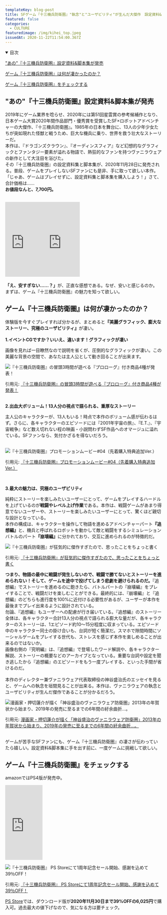 ```yaml
---
templateKey: blog-post
title: SFゲーム『十三機兵防衛圏』"執念"と"ユーザビリティ"が生んだ大傑作　設定資料&脚本集が発売
featured: false
categories:
  - CULTURE
featuredimage: /img/kihei_top.jpeg
issuedAt: 2020-11-22T11:54:00.367Z
---
```

<details open><summary>目次</summary>

["あの"『十三機兵防衛圏』設定資料&脚本集が発売](#kihei_sell)

[ゲーム『十三機兵防衛圏』は何が凄かったのか？](#what-kihei)

[ゲーム『十三機兵防衛圏』をチェックする](#check-kihei)

</details>

<div id="kihei_sell">

## "あの"『十三機兵防衛圏』設定資料&脚本集が発売

2019年にゲーム業界を唸らせ、2020年には第51回星雲賞の参考候補作となり、日本ゲーム大賞2020年間作品部門・優秀賞を受賞したSF×ロボットアドベンチャーの大傑作、『十三機兵防衛圏』。1985年の日本を舞台に、13人の少年少女たちが突如現れた怪獣と戦うため、巨大な機兵に乗り、世界を救う壮大なストーリーだ。<br>
本作は、『ドラゴンズクラウン』、『オーディンスフィア』など幻想的なグラフィックとファンタジー要素が溢れる物語で、熱狂的なファンを持つヴァニラウェアの新作として大注目を浴びた。<br>その『十三機兵防衛圏』の設定資料集と脚本集が、2020年11月28日に発売される。普段、ゲームをプレイしないSFファンにも是非、手に取って欲しい本作。「じゃあ、ゲームはプレイせずに、設定資料集と脚本集を購入しよう！」さて、合計価格は……<br>
<b>お値段なんと、7,700円。</b><br><br>

<iframe style="width:120px;height:240px;" marginwidth="0" marginheight="0" scrolling="no" frameborder="0" src="https://rcm-fe.amazon-adsystem.com/e/cm?ref=qf_sp_asin_til&t=syfylab-22&m=amazon&o=9&p=8&l=as1&IS2=1&detail=1&asins=4047335088&linkId=f67c4852bd415ea53177e756028897f7&bc1=000000&lt1=_blank&fc1=333333&lc1=0066c0&bg1=ffffff&f=ifr">
    </iframe><iframe style="width:120px;height:240px;" marginwidth="0" marginheight="0" scrolling="no" frameborder="0" src="https://rcm-fe.amazon-adsystem.com/e/cm?ref=qf_sp_asin_til&t=syfylab-22&m=amazon&o=9&p=8&l=as1&IS2=1&detail=1&asins=4047334812&linkId=3f235a8554b75f6d9dc2ad48fe5e8efe&bc1=000000&lt1=_blank&fc1=333333&lc1=0066c0&bg1=ffffff&f=ifr">
    </iframe><br><br>
<b>「え、安すぎない……？」</b>が、正直な感想である。なぜ、安いと感じるのか。<br>まずは、ゲーム『十三機兵防衛圏』の魅力を知って欲しい。
<br>

</div>

<div id="what-kihei">


## ゲーム『十三機兵防衛圏』は何が凄かったのか？

体験版を今すぐプレイすれば分かるが、まとめると<b>『美麗グラフィック、膨大なストーリー、究極のユーザビリティ』</b>が凄い。<br><br>
<b>1.イベントCGですか？いいえ、違います！グラフィックが凄い</b>

画像を見れば一目瞭然なので説明を省くが、圧倒的なグラフィックが凄い。この美麗な背景の空間で、あなたは主人公として動き回ることが出来ます。

![『十三機兵防衛圏』の冒頭3時間が遊べる『プロローグ』付き商品4種が発表！](/img/kihei_01.jpg "『十三機兵防衛圏』の冒頭3時間が遊べる『プロローグ』付き商品4種が発表！")

引用元: [『十三機兵防衛圏』の冒頭3時間が遊べる『プロローグ』付き商品4種が発表！](https://jp.ign.com/jyusankiheiboueiken/32015/news/34)

<br>
<b>2.出血大ボリューム！13人分の視点で語られる、重厚なストーリー</b>

主人公のキャラクターが、13人もいる！時点で本作のボリューム感が伝わるはず。さらに、各キャラクターのエピソードには『2001年宇宙の旅』、『E.T.』、『宇宙戦争』など数え切れない程の映画・小説問わずSF作品へのオマージュに溢れている。SFファンなら、気付かざるを得ないだろう。<br><br>

![『十三機兵防衛圏』プロモーションムービー#04（先着購入特典追加Ver.）](/img/kihei_03.jpg "『十三機兵防衛圏』プロモーションムービー#04（先着購入特典追加Ver.）")

引用元: [『十三機兵防衛圏』プロモーションムービー#04（先着購入特典追加Ver.）](https://www.youtube.com/watch?v=oetmcUxDvA4)


<br>

<b>3.最大の魅力は、究極のユーザビリティ</b>

純粋にストーリーを楽しみたいユーザーにとって、ゲームをプレイするハードルを上げているのが<b>戦闘やレベル上げ作業</b>である。本作は、戦闘ゲームがあまり得意でないユーザーや、ストーリーを楽しみたいユーザーにとって、驚くほど親切な設計となっている。<br>本作の構成は、キャラクターを操作して物語を進めるアドベンチャーパート<b>『追想編』</b>と、機兵と呼ばれるロボットを動かして敵と戦闘をするシミュレーションバトルのパート<b>『崩壊編』</b>に分かれており、交互に進められるのが特徴的だ。

![『十三機兵防衛圏』が狂気的に傑作すぎたので、思ったことをちょっと書く](/img/kihei_02.jpg "『十三機兵防衛圏』が狂気的に傑作すぎたので、思ったことをちょっと書く")

引用元: [『十三機兵防衛圏』が狂気的に傑作すぎたので、思ったことをちょっと書く](https://news.denfaminicogamer.jp/kikakuthetower/200111a)


<b>つまり、物語の最中に戦闘が発生しないので、戦闘で勝てないとストーリーを進められない！そして、ゲームを途中で投げてしまう悲劇を避けられるのだ。</b>『追想編』でストーリーを進めるのに飽きたら、バトルパートの『崩壊編』をプレイすることで、戦闘だけを楽しむことができる。最終的には、『崩壊編』と『追想編』のどちらも進行度を100%に近付ける必要性があるが、ユーザーが本作を最後までプレイ出来るように設計されている。<br>
勿論、『追想編』もユーザーへの配慮が行き届いている。『追想編』のストーリー全体は、各キャラクター合計13人分の視点で語られる膨大な量だが、各キャラクターのストーリーは、1エピソード約10～15分程度に収まっている。エピソード中のキャラクター同士の掛け合いも、台詞が短く簡潔だ。スマホで隙間時間にソーシャルゲームをプレイする世代も、ストレスを感じず本作を楽しめることが出来るのではないか。<br>
画像右側の『究明編』は、『追想編』で登場したワード解説や、各キャラクター解説、ストーリーの概要などのアーカイブとなっている。重要な台詞や設定を聞き逃したから『追想編』のエピソードをもう一度プレイする、といった手間が省けるのだ。<br><br>
本作のディレクター兼ヴァニラウェア代表取締役の神谷盛治氏のエッセイを見ると、ゲームへの執念を垣間見ることが出来る。本作は、ヴァニラウェアの執念とユーザビリティが生んだ傑作であることが分かるだろう。

![漫画家・押切蓮介が描く「神谷盛治のヴァニラウェア防衛圏」2013年の年賀状から始まり、2019年の発売に至るまでの6年間の紆余曲折…。](/img/kihei_04.jpg "漫画家・押切蓮介が描く「神谷盛治のヴァニラウェア防衛圏」2013年の年賀状から始まり、2019年の発売に至るまでの6年間の紆余曲折…。")

引用元: [漫画家・押切蓮介が描く「神谷盛治のヴァニラウェア防衛圏」2013年の年賀状から始まり、2019年の発売に至るまでの6年間の紆余曲折…。](http://13sar.jp/comic/vol2/)

<br>
ゲームが苦手なSFファンにも、ゲーム『十三機兵防衛圏』の凄さが伝わっていたら嬉しい。設定資料&脚本集に手を出す前に、一度ゲームに挑戦して欲しい。



</div>

<div id="check-kihei">

## ゲーム『十三機兵防衛圏』をチェックする

amazonではPS4版が発売中。

<iframe style="width:120px;height:240px;" marginwidth="0" marginheight="0" scrolling="no" frameborder="0" src="https://rcm-fe.amazon-adsystem.com/e/cm?ref=qf_sp_asin_til&t=syfylab-22&m=amazon&o=9&p=8&l=as1&IS2=1&detail=1&asins=B07VHTKB8P&linkId=a8a6911b528415e319488cb3f25bf46c&bc1=000000&lt1=_blank&fc1=333333&lc1=0066c0&bg1=ffffff&f=ifr">
    </iframe>

![『十三機兵防衛圏』 PS Storeにて1周年記念セール開始、感謝を込めて39％OFF！](/img/kihei_05.jpg "『十三機兵防衛圏』 PS Storeにて1周年記念セール開始、感謝を込めて39％OFF！")

引用元: [『十三機兵防衛圏』 PS Storeにて1周年記念セール開始、感謝を込めて39％OFF！](https://www.atlus.co.jp/news/15044/)



[PS Store](https://store.playstation.com/ja-jp/product/JP0005-CUSA10602_00-13SAR00000000000)では、ダウンロード版が<b>2020年11月30日まで39%OFFの6,025円</b>で購入可。過去最大の値下げなので、気になる方は要チェック。

</div>